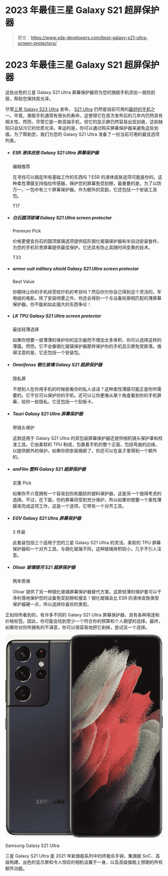 # 2023 年最佳三星 Galaxy S21 超屏保护器

> 原文：<https://www.xda-developers.com/best-galaxy-s21-ultra-screen-protectors/>

# 2023 年最佳三星 Galaxy S21 超屏保护器

这些出色的三星 Galaxy S21 Ultra 屏幕保护器将为您的旗舰手机添加一层防刮层，帮助您保持其光泽。

尽管[三星 Galaxy S23 Ultra](https://www.xda-developers.com/hands-on-samsung-galaxy-s23-ultra/) 发布， [S21 Ultra](https://www.xda-developers.com/galaxy-s21-ultra-display-review/) 仍然是目前可用的[最好的手机](https://www.xda-developers.com/best-phones/)之一。毕竟，旗舰手机通常有很长的寿命，这使得它在首次发布后的几年内仍然具有相关性。然而，尽管它是一款高端手机，但它的显示屏仍然容易出现划痕，这些缺陷只会玷污它的优质光泽。幸运的是，你可以通过购买屏幕保护器来避免这些划痕。为了帮助您，我们为您的 Galaxy S21 Ultra 准备了一份当前可用的最佳选项列表。

*   ##### ESR 液体皮肤 Galaxy S21 Ultra 屏幕保护器

    编辑推荐

    在寻找可以搞定所有基础工作的东西吗？ESR 的液体皮肤选项可能是你的。这种柔性薄膜支持指纹传感器，保护您的屏幕免受刮擦，最重要的是，为了以防万一，一包中有三个屏幕保护器。作为额外的奖励，它还包括一个安装工具包。

    T17
*   ##### 白石圆顶玻璃 Galaxy S21 Ultra screen protector

    Premium Pick

    价格更便宜白石的圆顶玻璃选项提供弧形钢化玻璃保护器和半自动安装套件，为您的手机珍贵屏幕提供最佳保护。它还具有防止其随时间变黄的技术。

    T33
*   ##### armor suit military shield Galaxy S21 Ultra screen protector

    Best Value

    你期待让你的手机经受绞拧机的考验吗？然后你欠你自己得到这个灵活的，军用级的电影。除了安装喷雾之外，你还会得到一个与设备轮廓相匹配的薄屏幕保护器。你不能和如此强大的东西争论！

*   ##### LK TPU Galaxy S21 Ultra screen protector

    最佳轻薄选择

    如果你想要一层薄薄的保护你的显示器而不增加太多体积，你可以选择这样的薄膜。然而，它不会像钢化玻璃保护器那样保护你的手机显示屏免受跌落。值得注意的是，它还包括一个安装包。

*   ##### Omnifense 钢化玻璃 Galaxy S21 超屏保护器

    隐私屏

    不想别人在你用手机的时候偷看你的私人谈话？这种柔性薄膜可能正是你所需要的。它不仅可以保护你的手机，还可以让你更难从某个角度看到你的手机屏幕，给你一些隐私。它还包括一个刮板卡。

*   ##### Tauri Galaxy S21 Ultra 屏幕保护器

    带镜头保护

    这款适用于 Galaxy S21 Ultra 的双包装屏幕保护器还提供相机镜头保护罩和校准工具。它由柔软的 TPU 制成，包裹着手机的整个正面，包括弯曲的边缘，以提供额外的保护。如果你把安装搞砸了，你还可以在盒子里得到一个额外的。

*   ##### amFilm 塑料 Galaxy S21 超屏保护器

    实惠 Pick

    如果你不介意拥有一个容易划伤和磨损的塑料保护器，这是另一个值得考虑的选择。不过，在下面，你的屏幕将受到充分保护，所以如果你想要一个柔性薄膜来完成这项工作，这是一个选项，它带有一个对齐工具。

*   ##### EGV Galaxy S21 Ultra 屏幕保护器

    3 件装

    此套装包括三个适用于您的三星 Galaxy S21 Ultra 的灵活、柔软的 TPU 屏幕保护器和一个对齐工具。与钢化玻璃不同，这种玻璃体积较小，几乎不引人注意。

*   ##### Olixar 玻璃银河 S21 超屏保护器

    两年质保

    Olixar 提供了另一种钢化玻璃屏幕保护器替代方案。这款轻薄的保护套可以干净利落地保护您的设备免受刮擦和撞击！钢化玻璃会比 ESR 的液体皮肤类型保护器硬一点，所以选择你喜欢的类型。

正如你所看到的，有许多不同的 Galaxy S21 Ultra 屏幕保护器，具有各种用途和价格标签。因此，你可能会找到至少一个符合你的预算和个人期望的选择。最终，如果你对你所拥有的不满意，你可以很容易地把它剥掉，尝试另一个选择。

 <picture>![The Samsung Galaxy S21 Ultra is the ultimate overkill in the new 2021 flagship series, packing in a flagship SoC, a premium build, a great display, and an amazing camera setup, as well as all the extras expected on a premium flagship.](img/a8694a9428ec8c04481d39365ac1ed11.png)</picture> 

Samsung Galaxy S21 Ultra

三星 Galaxy S21 Ultra 是 2021 年新旗舰系列中的终极杀手锏，集旗舰 SoC、高级构建、出色的显示屏和令人惊叹的相机设置于一身，以及高级旗舰上预期的所有额外功能。